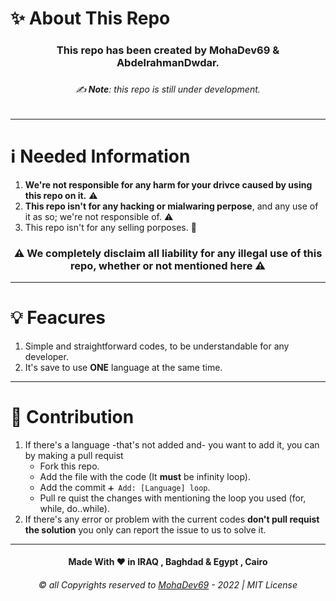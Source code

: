 # ✨ About This Repo
<h3 align="center"> This repo has been created by <a src="https://github.com/MohaDev-69">MohaDev69</a> & <a src="https://github.com/AbdelrahmanDwedar/">AbdelrahmanDwdar</a>. <h3>
  
<h6 align="center"> ✍️ <b>Note</b>: this repo is still under development. <h6>
  
---

# ℹ️ Needed Information
1. **We're not responsible for any harm for your drivce caused by using this repo on it.** ⚠️
2. **This repo isn't for any hacking or mialwaring perpose**, and any use of it as so; we're not responsible of. ⚠️
3. This repo isn't for any selling porposes. 🚫
<h3 align="center"> ⚠️ We completely disclaim all liability for any illegal use of this repo, whether or not mentioned here ⚠️ </h3>

---
  
# 💡 Feacures
1. Simple and straightforward codes, to be understandable for any developer.
2. It's save to use **ONE** language at the same time.
  
---
  
# 🤝 Contribution
1. If there's a language -that's not added and- you want to add  it, you can by making a pull requist
    - Fork this repo.
    - Add the file with the code (It **must** be infinity loop).
    - Add the commit `➕ Add: [Language] loop`.
    - Pull re quist the changes with mentioning the loop you used (for, while, do..while).
2. If there's any error or problem with the current codes **don't pull requist the solution** you only can report the issue to us to solve it.
  
---

<h4 align="center"> Made With ❤️ in IRAQ , Baghdad & Egypt , Cairo</h4>
<h6 align="center">  ©️ all Copyrights reserved to <a href="https://www.mohadev69.xyz">MohaDev69</a> - 2022 | MIT License </h6>
